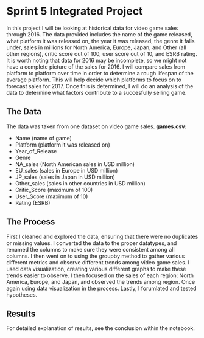 # Sprint 5 Integrated Project
In this project I will be looking at historical data for video game sales through 2016. The data provided includes the name of the game released, what platform it was released on, the year it was released, the genre it falls under, sales in millions for North America, Europe, Japan, and Other (all other regions), critic score out of 100, user score out of 10, and ESRB rating. It is worth noting that data for 2016 may be incomplete, so we might not have a complete picture of the sales for 2016. I will compare sales from platform to platform over time in order to determine a rough lifespan of the average platform. This will help decide which platforms to focus on to forecast sales for 2017. Once this is determined, I will do an analysis of the data to determine what factors contribute to a succesfully selling game. 

## The Data
The data was taken from one dataset on video game sales. 
**games.csv:** 
- Name (name of game)
- Platform (platform it was released on)
- Year_of_Release
- Genre
- NA_sales (North American sales in USD million) 
- EU_sales (sales in Europe in USD million) 
- JP_sales (sales in Japan in USD million) 
- Other_sales (sales in other countries in USD million) 
- Critic_Score (maximum of 100) 
- User_Score (maximum of 10) 
- Rating (ESRB)

## The Process
First I cleaned and explored the data, ensuring that there were no duplicates or missing values. I converted the data to the proper datatypes, and renamed the columns to make sure they were consistent among all columns. I then went on to using the groupby method to gather various different metrics and observe different trends among video game sales. I used data visualization, creating various different graphs to make these trends easier to observe. I then focused on the sales of each region: North America, Europe, and Japan, and observed the trends among region. Once again using data visualization in the process. Lastly, I forumlated and tested hypotheses. 

## Results
For detailed explanation of results, see the conclusion within the notebook. 
